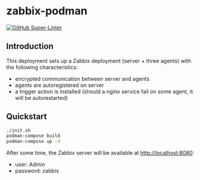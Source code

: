 # zabbix-podman

[![GitHub Super-Linter](https://github.com/tropicalwave/zabbix-podman/workflows/Lint%20Code%20Base/badge.svg)](https://github.com/marketplace/actions/super-linter)

## Introduction

This deployment sets up a Zabbix deployment (server + three agents) with
the following characteristics:

* encrypted communication between server and agents
* agents are autoregistered on server
* a trigger action is installed (should a nginx service
  fail on some agent, it will be autorestarted)

## Quickstart

```bash
./init.sh
podman-compose build
podman-compose up -d
```

After some time, the Zabbix server will be available
at <http://localhost:8080>:

* user: Admin
* password: zabbix
